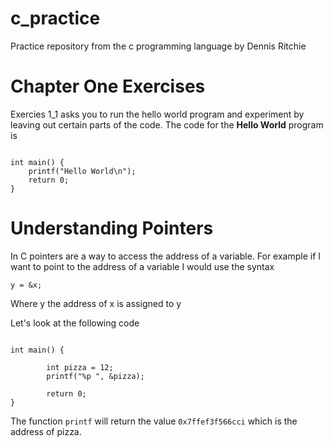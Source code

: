# c_practice
Practice repository from the c programming language by Dennis Ritchie 

# Chapter One Exercises

Exercies 1_1 asks you to run the hello world program and experiment by leaving out certain parts of the code. The code for the **Hello World** program is

````#include <stdio.h>

int main() {
	printf("Hello World\n");
	return 0;
}
````

# Understanding Pointers

In C pointers are a way to access the address of a variable. For example if I want to point to the address of a variable I would use the syntax

`y = &x;`

Where y the address of x is assigned to y

Let's look at the following code

````#include <stdio.h>

int main() {

        int pizza = 12;
        printf("%p ", &pizza);

        return 0;
}
````
The function `printf` will return the value `0x7ffef3f566cci` which is the address of pizza.
